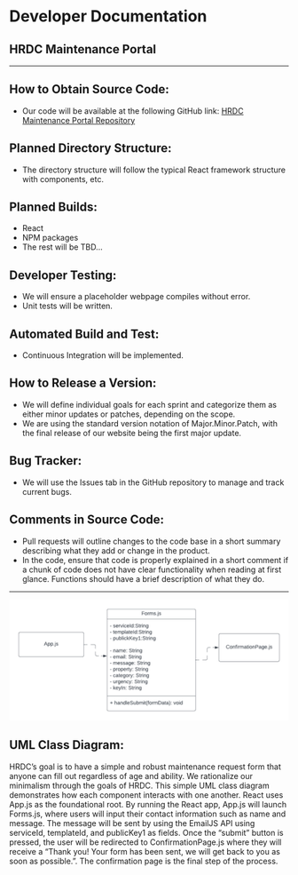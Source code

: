 # Developer Documentation

## HRDC Maintenance Portal

---

## How to Obtain Source Code:

- Our code will be available at the following GitHub link: [HRDC Maintenance Portal Repository](https://github.com/423s24/Group_4)

## Planned Directory Structure:

- The directory structure will follow the typical React framework structure with components, etc.

## Planned Builds:

- React
- NPM packages
- The rest will be TBD...

## Developer Testing:

- We will ensure a placeholder webpage compiles without error.
- Unit tests will be written.

## Automated Build and Test:

- Continuous Integration will be implemented.

## How to Release a Version:

- We will define individual goals for each sprint and categorize them as either minor updates or patches, depending on the scope.
- We are using the standard version notation of Major.Minor.Patch, with the final release of our website being the first major update.

## Bug Tracker:

- We will use the Issues tab in the GitHub repository to manage and track current bugs.

## Comments in Source Code:

- Pull requests will outline changes to the code base in a short summary describing what they add or change in the product.
- In the code, ensure that code is properly explained in a short comment if a chunk of code does not have clear functionality when reading at first glance. Functions should have a brief description of what they do.

---

![Forms UML Diagram](formsUMLDiagram.png "Forms UML Diagram")

## UML Class Diagram:
HRDC’s goal is to have a simple and robust maintenance request form that anyone can fill out regardless of age and ability. We rationalize our minimalism through the goals of HRDC. This simple UML class diagram demonstrates how each component interacts with one another. React uses App.js as the foundational root. By running the React app, App.js will launch Forms.js, where users will input their contact information such as name and message. The message will be sent by using the EmailJS API using serviceId, templateId, and publicKey1 as fields. Once the “submit” button is pressed, the user will be redirected to ConfirmationPage.js where they will receive a “Thank you! Your form has been sent, we will get back to you as soon as possible.”. The confirmation page is the final step of the process.